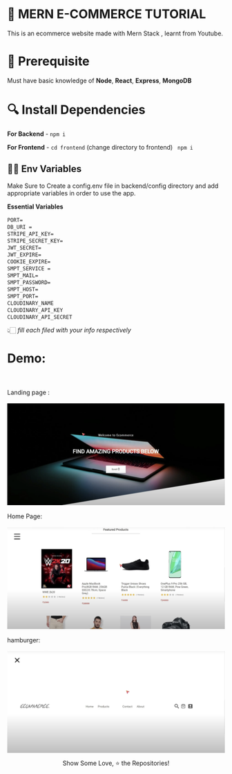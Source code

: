 # 🚀 MERN E-COMMERCE TUTORIAL

This is an ecommerce website made with Mern Stack , learnt from Youtube.

# 👀 Prerequisite

Must have basic knowledge of **Node**, **React**, **Express**, **MongoDB**

# 🔍 Install Dependencies

**For Backend** - `npm i`

**For Frontend** - `cd frontend` (change directory to frontend) ` npm i`

## ✋🏻 Env Variables

Make Sure to Create a config.env file in backend/config directory and add appropriate variables in order to use the app.

**Essential Variables**

```
PORT=
DB_URI =
STRIPE_API_KEY=
STRIPE_SECRET_KEY=
JWT_SECRET=
JWT_EXPIRE=
COOKIE_EXPIRE=
SMPT_SERVICE =
SMPT_MAIL=
SMPT_PASSWORD=
SMPT_HOST=
SMPT_PORT=
CLOUDINARY_NAME
CLOUDINARY_API_KEY
CLOUDINARY_API_SECRET
```

👆🏻
_fill each filed with your info respectively_

# Demo:

</br>
</br>
Landing page :
</br>
</br>
<img src="images/1.png" align="center">
</br>
</br>
Home Page:
</br>
</br>
<img src="images/2.png" align="center">
</br>
</br>
hamburger:
</br>
</br>
<img src="images/3.png" align="center">

 <br/>
  <p align = "center">Show Some Love, &#11088; the Repositories! </p>
